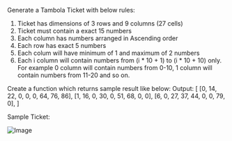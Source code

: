 Generate a Tambola Ticket with below rules:

1. Ticket has dimensions of 3 rows and 9 columns (27 cells)
2. Ticket must contain a exact 15 numbers
3. Each column has numbers arranged in Ascending order
4. Each row has exact 5 numbers
5. Each colum will have minimum of 1 and maximum of 2 numbers
6. Each i column will contain numbers from (i * 10 + 1) to (i * 10 + 10) only. For example 0 column will contain numbers from 0-10, 1 column will contain numbers from 11-20 and so on.

Create a function which returns sample result like below:
Output: 
[
  [0, 14, 22, 0, 0, 0, 64, 76, 86],
  [1, 16, 0, 30, 0, 51, 68, 0, 0],
  [6, 0, 27, 37, 44, 0, 0, 79, 0],
]

Sample Ticket:

![Image](https://i.stack.imgur.com/0w29r.jpg)


